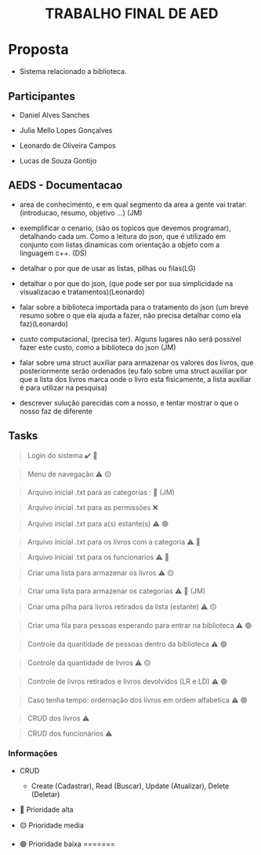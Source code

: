 <h1 align="center">TRABALHO FINAL DE AED</h1>

# Proposta

- Sistema relacionado a biblioteca.

## Participantes

- Daniel Alves Sanches

- Julia Mello Lopes Gonçalves

- Leonardo de Oliveira Campos

- Lucas de Souza Gontijo

## AEDS - Documentacao

- area de conhecimento, e em qual segmento da area a gente vai tratar: (introducao, resumo, objetivo ...) (JM)

- exemplificar o cenario, (são os topicos que devemos programar), detalhando cada um. Como a leitura do json, que é utilizado em conjunto com listas dinamicas com orientação a objeto com a linguagem c++. (DS)

- detalhar o por que de usar as listas, pilhas ou filas(LG)

- detalhar o por que do json, (que pode ser por sua simplicidade na visualizacao e tratamentos)(Leonardo)

- falar sobre a biblioteca importada para o tratamento do json (um breve resumo sobre o que ela ajuda a fazer, não precisa detalhar como ela faz)(Leonardo)

- custo computacional, (precisa ter). Alguns lugares não será possivel fazer este custo, como a biblioteca do json (JM)

- falar sobre uma struct auxiliar para armazenar os valores dos livros, que posteriormente serão ordenados (eu falo sobre uma struct auxiliar por que a lista dos livros marca onde o livro esta fisicamente, a lista auxiliar é para utilizar na pesquisa)

- descrever sulução parecidas com a nosso, e tentar mostrar o que o nosso faz de diferente

## Tasks

> Login do sistema :heavy_check_mark: 🔴

> Menu de navegação :warning: 🟡

> Arquivo inicial .txt para as categorias : 🔴 (JM)

> Arquivo inicial .txt para as permissões :x: 

> Arquivo inicial .txt para a(s) estante(s) :warning: 🟢

> Arquivo inicial .txt para os livros com a categoria :warning: 🔴 

> Arquivo inicial .txt para os funcionarios :warning: 🔴 

> Criar uma lista para armazenar os livros :warning: 🟡

> Criar uma lista para armazenar os categorias :warning: 🔴 (JM)

> Criar uma pilha para livros retirados da lista (estante) :warning: 🟡

> Criar uma fila para pessoas esperando para entrar na biblioteca :warning: 🟢

> Controle da quantidade de pessoas dentro da biblioteca :warning: 🟢

> Controle da quantidade de livros :warning: 🟡

> Controle de livros retirados e livros devolvidos (LR e LD) :warning: 🟢

> Caso tenha tempo: ordernação dos livros em ordem alfabetica :warning: 🟢

> CRUD dos livros :warning:

> CRUD dos funcionários :warning:

### Informações

- CRUD
  - Create (Cadastrar), Read (Buscar), Update (Atualizar), Delete (Deletar)

- 🔴 Prioridade alta
- 🟡 Prioridade media
- 🟢 Prioridade baixa
=======

